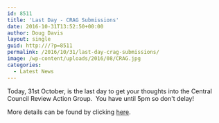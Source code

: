 ```yaml
---
id: 8511
title: 'Last Day - CRAG Submissions'
date: 2016-10-31T13:52:50+00:00
author: Doug Davis
layout: single
guid: http:///?p=8511
permalink: /2016/10/31/last-day-crag-submissions/
image: /wp-content/uploads/2016/08/CRAG.jpg
categories:
  - Latest News
---
```

Today, 31st October, is the last day to get your thoughts into the Central Council Review Action Group.  You have until 5pm so don&apos;t delay!

More details can be found by clicking [here](http:///2016/10/10/review-of-the-central-council-part-2/).
